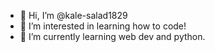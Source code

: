 - 👋 Hi, I’m @kale-salad1829
- 👀 I’m interested in learning how to code!
- 🌱 I’m currently learning web dev and python.

<!---
kale-salad1829/kale-salad1829 is a ✨ special ✨ repository because its `README.md` (this file) appears on your GitHub profile.
You can click the Preview link to take a look at your changes.
--->
